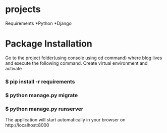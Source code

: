 


# projects
Requirements
*Python
*Django
# Package Installation
Go to the project folder(using console using cd command) where blog lives and execute the following command.
Create virtual environment and activate
### $ pip install -r requirements
### $ python manage.py migrate
### $ python manage.py runserver
The application will start automatically in your browser on http://localhost:8000
